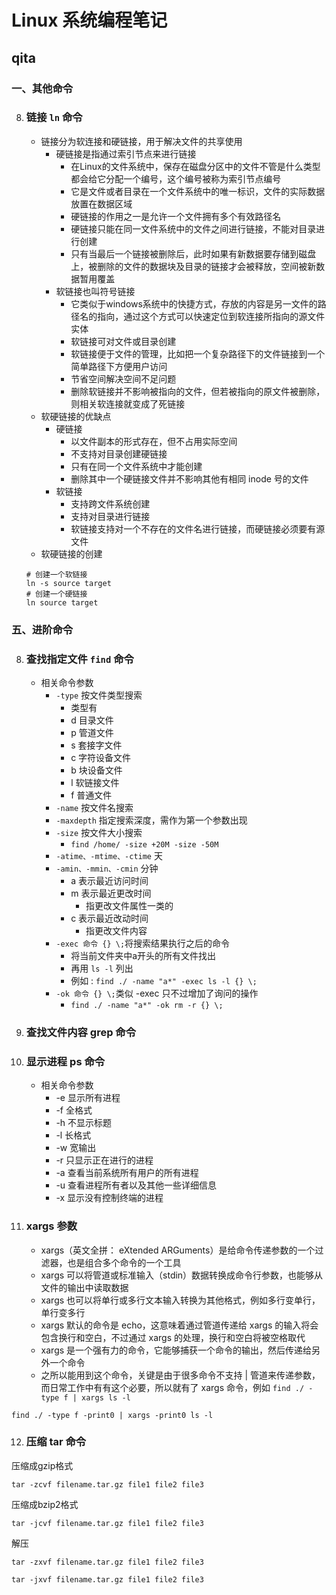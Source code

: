 # **Linux 系统编程笔记**
## **qita**
### **一、其他命令**
8. ### 链接 `ln` 命令
    * 链接分为软连接和硬链接，用于解决文件的共享使用
        * 硬链接是指通过索引节点来进行链接
            * 在Linux的文件系统中，保存在磁盘分区中的文件不管是什么类型都会给它分配一个编号，这个编号被称为索引节点编号
            * 它是文件或者目录在一个文件系统中的唯一标识，文件的实际数据放置在数据区域
            * 硬链接的作用之一是允许一个文件拥有多个有效路径名
            * 硬链接只能在同一文件系统中的文件之间进行链接，不能对目录进行创建
            * 只有当最后一个链接被删除后，此时如果有新数据要存储到磁盘上，被删除的文件的数据块及目录的链接才会被释放，空间被新数据暂用覆盖
        * 软链接也叫符号链接
            * 它类似于windows系统中的快捷方式，存放的内容是另一文件的路径名的指向，通过这个方式可以快速定位到软连接所指向的源文件实体
            * 软链接可对文件或目录创建
            * 软链接便于文件的管理，比如把一个复杂路径下的文件链接到一个简单路径下方便用户访问
            * 节省空间解决空间不足问题
            * 删除软链接并不影响被指向的文件，但若被指向的原文件被删除，则相关软连接就变成了死链接
    * 软硬链接的优缺点
        * 硬链接
            * 以文件副本的形式存在，但不占用实际空间
            * 不支持对目录创建硬链接
            * 只有在同一个文件系统中才能创建
            * 删除其中一个硬链接文件并不影响其他有相同 inode 号的文件
        * 软链接
            * 支持跨文件系统创建
            * 支持对目录进行链接
            * 软链接支持对一个不存在的文件名进行链接，而硬链接必须要有源文件
    * 软硬链接的创建
    ```shell
    # 创建一个软链接
    ln -s source target
    # 创建一个硬链接
    ln source target
    ```
### **五、进阶命令**
8. ### 查找指定文件 `find` 命令
    * 相关命令参数
        * `-type` 按文件类型搜索
            * 类型有
            * d 目录文件
            * p 管道文件
            * s 套接字文件
            * c 字符设备文件
            * b 块设备文件
            * l 软链接文件
            * f 普通文件
        * `-name` 按文件名搜索
        * `-maxdepth` 指定搜索深度，需作为第一个参数出现
        * `-size` 按文件大小搜索
            * `find /home/ -size +20M -size -50M`
        * `-atime、-mtime、-ctime` 天
        * `-amin、-mmin、-cmin` 分钟
            * a 表示最近访问时间
            * m 表示最近更改时间
                * 指更改文件属性一类的
            * c 表示最近改动时间
                * 指更改文件内容
        * `-exec 命令 {} \;`将搜索结果执行之后的命令
            * 将当前文件夹中a开头的所有文件找出
            * 再用 `ls -l` 列出
            * 例如 : `find ./ -name "a*" -exec ls -l {} \;`
        * `-ok 命令 {} \;`类似 -exec 只不过增加了询问的操作
            * `find ./ -name "a*" -ok rm -r {} \;`

9. ### 查找文件内容 grep 命令

10. ### 显示进程 ps 命令
    * 相关命令参数
        * -e 显示所有进程
        * -f 全格式
        * -h 不显示标题
        * -l 长格式
        * -w 宽输出
        * -r 只显示正在进行的进程
        * -a 查看当前系统所有用户的所有进程
        * -u 查看进程所有者以及其他一些详细信息
        * -x 显示没有控制终端的进程

11. ### xargs 参数
    * xargs（英文全拼： eXtended ARGuments）是给命令传递参数的一个过滤器，也是组合多个命令的一个工具
    * xargs 可以将管道或标准输入（stdin）数据转换成命令行参数，也能够从文件的输出中读取数据
    * xargs 也可以将单行或多行文本输入转换为其他格式，例如多行变单行，单行变多行
    * xargs 默认的命令是 echo，这意味着通过管道传递给 xargs 的输入将会包含换行和空白，不过通过 xargs 的处理，换行和空白将被空格取代
    * xargs 是一个强有力的命令，它能够捕获一个命令的输出，然后传递给另外一个命令
    * 之所以能用到这个命令，关键是由于很多命令不支持 | 管道来传递参数，而日常工作中有有这个必要，所以就有了 xargs 命令，例如
`find ./ -type f | xargs ls -l`

`find ./ -type f -print0 | xargs -print0 ls -l`

12. ### 压缩 tar 命令

压缩成gzip格式

`tar -zcvf filename.tar.gz file1 file2 file3`

压缩成bzip2格式

`tar -jcvf filename.tar.gz file1 file2 file3`

解压

`tar -zxvf filename.tar.gz file1 file2 file3`

`tar -jxvf filename.tar.gz file1 file2 file3`